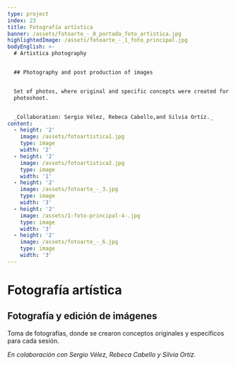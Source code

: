 ```yaml
---
type: project
index: 23
title: Fotografía artística
banner: /assets/fotoarte_-_0_portada_foto_artistica.jpg
highlightedImage: /assets/fotoarte_-_1_foto_principal.jpg
bodyEnglish: >-
  # Artistica photography


  ## Photography and post production of images


  Set of photos, where original and specific concepts were created for every
  photoshoot.


  _Collaboration: Sergio Vélez, Rebeca Cabello,and Silvia Ortíz._
content:
  - height: '2'
    image: /assets/fotoartística1.jpg
    type: image
    width: '2'
  - height: '2'
    image: /assets/fotoartística2.jpg
    type: image
    width: '1'
  - height: '2'
    image: /assets/fotoarte_-_3.jpg
    type: image
    width: '3'
  - height: '2'
    image: /assets/1-foto-principal-4-.jpg
    type: image
    width: '3'
  - height: '2'
    image: /assets/fotoarte_-_6.jpg
    type: image
    width: '3'
---
```

# Fotografía artística

## Fotografía y edición de imágenes

Toma de fotografías, donde se crearon conceptos originales y específicos para cada sesión.

_En colaboración con Sergio Vélez, Rebeca Cabello y Silvia Ortíz._
